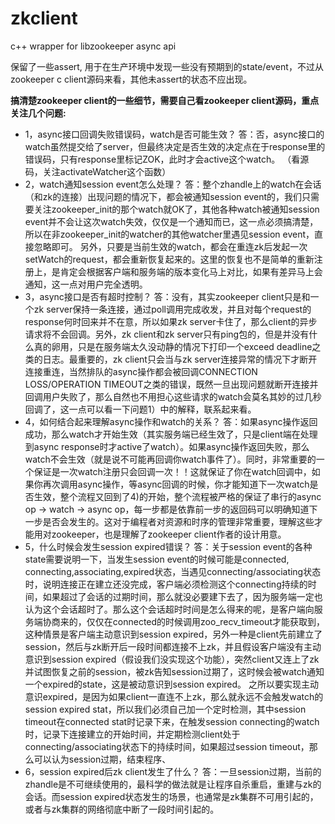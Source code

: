 # zkclient
c++ wrapper for libzookeeper async api

保留了一些assert, 用于在生产环境中发现一些没有预期到的state/event，不过从zookeeper c client源码来看，其他未assert的状态不应出现。


**搞清楚zookeeper client的一些细节，需要自己看zookeeper client源码，重点关注几个问题:**

* 1，async接口回调失败错误码，watch是否可能生效？
答：否，async接口的watch虽然提交给了server，但最终决定是否生效的决定点在于response里的错误码，只有response里标记ZOK，此时才会active这个watch。
（看源码，关注activateWatcher这个函数）
* 2，watch通知session event怎么处理？
答：整个zhandle上的watch在会话（和zk的连接）出现问题的情况下，都会被通知session event的，我们只需要关注zookeeper_init的那个watch就OK了，其他各种watch被通知session event并不会让这次watch失效，仅仅是一个通知而已，这一点必须搞清楚，所以在非zookeeper_init的watcher的其他watcher里遇见session event，直接忽略即可。
另外，只要是当前生效的watch，都会在重连zk后发起一次setWatch的request，都会重新恢复起来的。这里的恢复也不是简单的重新注册上，是肯定会根据客户端和服务端的版本变化马上对比，如果有差异马上会通知，这一点对用户完全透明。
* 3，async接口是否有超时控制？
答：没有，其实zookeeper client只是和一个zk server保持一条连接，通过poll调用完成收发，并且对每个request的response何时回来并不在意，所以如果zk server卡住了，那么client的异步请求将不会回调。另外，zk client和zk server只有ping包的，但是并没有什么真的卵用，只是在服务端太久没动静的情况下打印一个exceed deadline之类的日志。最重要的，zk client只会当与zk server连接异常的情况下才断开连接重连，当然排队的async操作都会被回调CONNECTION LOSS/OPERATION TIMEOUT之类的错误，既然一旦出现问题就断开连接并回调用户失败了，那么自然也不用担心这些请求的watch会莫名其妙的过几秒回调了，这一点可以看一下问题1）中的解释，联系起来看。
* 4，如何结合起来理解async操作和watch的关系？
答：如果async操作返回成功，那么watch才开始生效（其实服务端已经生效了，只是client端在处理到async response时才active了watch）。如果async操作返回失败，那么watch不会生效（就是说不可能再回调你watch事件了）。同时，非常重要的一个保证是一次watch注册只会回调一次！！这就保证了你在watch回调中，如果你再次调用async操作，等async回调的时候，你才能知道下一次watch是否生效，整个流程又回到了4)的开始，整个流程被严格的保证了串行的async op -> watch -> async op，每一步都是依靠前一步的返回码可以明确知道下一步是否会发生的。这对于编程者对资源和时序的管理非常重要，理解这些才能用对zookeeper，也是理解了zookeeper client作者的设计用意。
* 5，什么时候会发生session expired错误？
答：关于session event的各种state需要说明一下，当发生session event的时候可能是connected, connecting,associating,expired状态，当遇见connecting/associating状态时，说明连接正在建立还没完成，客户端必须检测这个connecting持续的时间，如果超过了会话的过期时间，那么就没必要建下去了，因为服务端一定也认为这个会话超时了。那么这个会话超时时间是怎么得来的呢，是客户端向服务端协商来的，仅仅在connected的时候调用zoo_recv_timeout才能获取到，这种情景是客户端主动意识到session expired，另外一种是client先前建立了session，然后与zk断开后一段时间都连接不上zk，并且假设客户端没有主动意识到session expired（假设我们没实现这个功能），突然client又连上了zk并试图恢复之前的session，被zk告知session过期了，这时候会被watch通知一个expired的state，这是被动意识到session expired。 之所以要实现主动意识expired，是因为如果client一直连不上zk，那么就永远不会触发watch的session expired stat，所以我们必须自己加一个定时检测，其中session timeout在connected stat时记录下来，在触发session connecting的watch时，记录下连接建立的开始时间，并定期检测client处于connecting/associating状态下的持续时间，如果超过session timeout，那么可以认为session过期，结束程序、
* 6，session expired后zk client发生了什么？
答：一旦session过期，当前的zhandle是不可继续使用的，最科学的做法就是让程序自杀重启，重建与zk的会话。而session expired状态发生的场景，也通常是zk集群不可用引起的，或者与zk集群的网络彻底中断了一段时间引起的。
